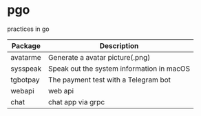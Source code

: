 # pgo
practices in go

| Package | Description |
| --- | ----------- |
| avatarme | Generate a avatar picture(.png) |
| sysspeak | Speak out the system information in macOS |
| tgbotpay |  The payment test with a Telegram bot|
| webapi   |  web api |
| chat     |  chat app via grpc|